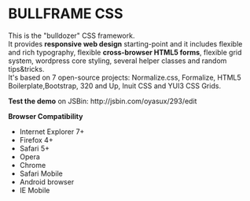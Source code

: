 <h1>BULLFRAME CSS</h1>

<p>This is the "bulldozer" CSS framework.<br>
It provides <b>responsive web design</b> starting-point and it includes flexible and rich typography, flexible <b>cross-browser HTML5 forms</b>, flexible grid system, 
wordpress core styling, several helper classes and random tips&tricks.<br>
It's based on 7 open-source projects: Normalize.css, Formalize, HTML5 Boilerplate,Bootstrap, 320 and Up, Inuit CSS and YUI3 CSS Grids.</p>

<p><b>Test the demo</b> on JSBin: http://jsbin.com/oyasux/293/edit</p>

<b>Browser Compatibility</b>
<ul>
  <li>Internet Explorer 7+
  <li>Firefox 4+</li>
  <li>Safari 5+</li>
  <li>Opera</li>
  <li>Chrome</li>
  <li>Safari Mobile</li>
  <li>Android browser</li>
  <li>IE Mobile</li>
</ul>
